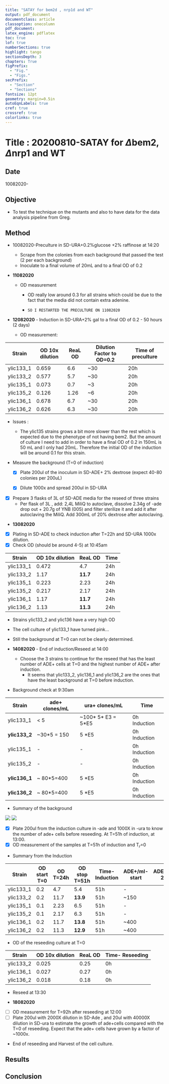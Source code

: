 ```yaml
---
title: "SATAY for bem2d , nrp1d and WT"
output: pdf_document
documentclass: article
classoption: onecolumn
pdf_document:
latex_engine: pdflatex
toc: true
lof: true
numberSections: true
highlight: tango
sectionsDepth: 3
chapters: True
figPrefix:
  - "Fig."
  - "Figs."
secPrefix:
  - "Section"
  - "Sections"
fontsize: 12pt
geometry: margin=0.5in
autoEqnLabels: true
cref: true
crossref: true
colorlinks: true
---
```


# Title : 20200810-SATAY for $\Delta$bem2, $\Delta$nrp1 and WT

## Date
10082020- 

## Objective

- To test the technique on the mutants and also to have data for the data analysis pipeline from Greg.

## Method

- 10082020-Preculture in SD-URA+0.2%glucose +2% raffinose at 14:20 
    - Scrape from the colonies from each background that passed the test (2 per each background)
    - Inoculate to a final volume of 20mL and to a final OD of 0.2
- **11082020**
    - OD measurement
      - OD really low around 0.3 for all strains which could be due to the fact that the media did not contain extra adenine. 

      - ```SO I RESTARTED THE PRECULTURE ON 11082020```
    
- **12082020** - Induction in SD-URA+2% gal to a final OD of 0.2 - 50 hours (2 days)
  - OD measurement:

| Strain  |  OD 10x dilution  | ReaL OD | Dilution Factor to OD=0.2  | Time of preculture|
|---|---|---|---|---|
| ylic133_1  | 0.659 |  6.6 | ~30  |20h  |
| ylic133_2  | 0.577 | 5.7  |  ~30 |20h  |
| ylic135_1 | 0.073 | 0.7  | ~3  |20h  |
| ylic135_2  | 0.126  | 1.26  | ~6  |20h  |
| ylic136_1  | 0.678  | 6.7  | ~30  |20h  |
| ylic136_2 | 0.626 | 6.3 |  ~30 |20h  |

- Issues :
  - The ylic135 strains grows a bit more slower than the rest which is expected due to the phenotype of not having bem2. But the  amount of culture I need to add in order to have a final OD of 0.2 in 150mL is 50 mL and I only had 20mL. Therefore the initial OD of the induction will be around 0.1 for this strain. 


- Measure the background (T=0 of induction)

    - [x] Plate 200ul of the inoculum in SD-ADE+ 2% dextrose (expect 40-80 colonies per 200uL)

    - [x] Dilute 1000x and spread 200ul in SD-URA
- [x] Prepare 3 flasks of 3L of SD-ADE media for the reseed of three strains
   - Per flask of 3L , add: 2,4L MiliQ to autoclave, dissolve 2.34g of -ade drop out + 20.7g of YNB (005) and filter sterilize it and add it after autoclaving the MiliQ.  Add 300mL of 20% dextrose after autoclaving. 


- **13082020** 
- [x] Plating in SD-ADE to check induction after T=22h and SD-URA 1000x dilution.
- [x] Check OD (should be around 4-5) at 10:45am

| Strain  |  OD 10x dilution  | ReaL OD | Time | 
|---|---|---|---|
| ylic133_1  | 0.472 |  4.7 | 24h  |
| ylic133_2  | 1.17 | **11.7**  |  24h |
| ylic135_1 | 0.223 | 2.23  | 24h  |
| ylic135_2  | 0.217  | 2.17  | 24h  |
| ylic136_1  | 1.17  | **11.7**  | 24h  |
| ylic136_2 | 1.13 | **11.3** |  24h |

  - Strains ylic133_2 and ylic136 have a very high OD
  - The cell culture of ylic133_1 have turned pink...
  - Still the background at T=0 can not be clearly determined. 

- **14082020** - End of induction/Reseed at 14:00 
  - Choose the 3 strains to continue for the reseed that has the least number of ADE+ cells at T=0 and the highest number of ADE+ after induction. 
      - It seems that ylic133_2, ylic136_1 and ylic136_2 are the ones that have the least background at T=0 before induction. 

- Background check at 9:30am


| Strain  |  ade+ clones/mL | ura+ clones/mL | Time | 
|---|---|---|---|
| ylic133_1  | < 5 |  ~100* 5* E3 = 5*E5 | 0h Induction  |
| **ylic133_2**  | ~30*5 = 150 | 5 *E5  |  0h Induction |
| ylic135_1 | - | -  | 0h Induction  |
| ylic135_2  |- | -  | 0h Induction  |
| **ylic136_1**  | ~ 80*5=400  | 5 *E5  | 0h Induction  |
| **ylic136_2** | ~ 80*5=400 | 5 *E5 |  0h Induction |

- Summary of the background

![](../images/14082020_-ade_background_all_strains.png)
![](../images/14082020_-ura_background_all_strains.png)

- [x] Plate 200ul from the induction culture in -ade and 1000X in -ura to know the number of ade+ cells before reseeding. At T=51h of induction, at 13:00.
- [x] OD measurement of the samples at T=51h of induction  and T$_r$=0
- Summary from the Induction

| Strain  |  OD start T=0  |OD T=24h |OD stop T=51h | Time-Induction | ADE+/ml-start| ADE+/ml-24H |ADE+/ml-stop
|---|---|---|---|---|---|---|---|
| ylic133_1  | 0.2 | 4.7 |5.4 | 51h  | - |  | |
| ylic133_2  | 0.2  | 11.7 |**13.9**  |  51h | ~150|  | |
| ylic135_1 | 0.1  | 2.23 |6.5  | 51h  |- | | |
| ylic135_2  | 0.1   | 2.17 |6.3  | 51h  | -| | |
| ylic136_1  | 0.2   | 11.7 |**13.8**  | 51h  |~400 | | |
| ylic136_2 | 0.2  | 11.3  |**12.9** |  51h | ~400| | |



- OD of the reseeding culture at T=0

| Strain  |  OD 10x dilution  | ReaL OD | Time- Reseeding | 
|---|---|---|---|
| ylic133_2  | 0.025 |  0.25 | 0h  |
| ylic136_1  | 0.027 | 0.27 |  0h |
| ylic136_2 | 0.018 | 0.18 | 0h  |


- Reseed at 13:30 


- **18082020** 
- [ ] OD measurement for T=92h after reseeding at 12:00
- [ ] Plate 200ul with 2000X dilution in SD-Ade , and 20ul with 40000X dilution in SD-ura to estimate the growth of ade+cells compared with the T=0 of reseeding. Expect  that the ade+ cells have grown by a factor of ~1000x. 
- End of reseeding and Harvest of the cell culture. 



## Results

## Conclusion
